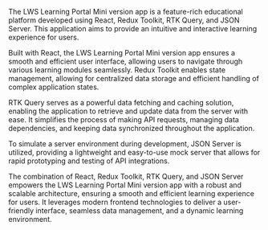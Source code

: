 The LWS Learning Portal Mini version app is a feature-rich educational platform developed using React, Redux Toolkit, RTK Query, and JSON Server. This application aims to provide an intuitive and interactive learning experience for users.

Built with React, the LWS Learning Portal Mini version app ensures a smooth and efficient user interface, allowing users to navigate through various learning modules seamlessly. Redux Toolkit enables state management, allowing for centralized data storage and efficient handling of complex application states.

RTK Query serves as a powerful data fetching and caching solution, enabling the application to retrieve and update data from the server with ease. It simplifies the process of making API requests, managing data dependencies, and keeping data synchronized throughout the application.

To simulate a server environment during development, JSON Server is utilized, providing a lightweight and easy-to-use mock server that allows for rapid prototyping and testing of API integrations.

The combination of React, Redux Toolkit, RTK Query, and JSON Server empowers the LWS Learning Portal Mini version app with a robust and scalable architecture, ensuring a smooth and efficient learning experience for users. It leverages modern frontend technologies to deliver a user-friendly interface, seamless data management, and a dynamic learning environment.
